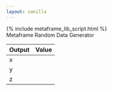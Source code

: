 ```yaml
---
layout: vanilla
---
```


<head>
<meta http-equiv="content-type" content="text/html; charset=UTF-8" />
<link rel="stylesheet" href="//cdn.rawgit.com/milligram/milligram/master/dist/milligram.min.css">
{% include metaframe_lib_script.html %}
</head>
<body>
<div class="navbar"><span id="title">Metaframe Random Data Generator</span></div>
<div class="wrapper">
<table>
  <thead>
    <tr>
      <th>Output</th>
      <th>Value</th>
    </tr>
  </thead>
  <tbody>
    <tr>
      <td>x</td>
      <td id='x'></td>
    </tr>
    <tr>
      <td>y</td>
      <td id='y'></td>
    </tr>
    <tr>
      <td>z</td>
      <td id='z'></td>
    </tr>
  </tbody>
</table>
<script>
var metaframe = new Metaframe();
metaframe.ready
    .then(() => {
        document.getElementById('title').innerHTML = "";
        setInterval(() => {
            const x = Math.random();
            const y = Math.random();
            const z = Math.random();
            document.getElementById('x').innerText = `${x}`.substr(0, 10);
            document.getElementById('y').innerText = `${y}`.substr(0, 10);
            document.getElementById('z').innerText = `${z}`.substr(0, 10);
            metaframe.setOutputs({x:x, y:y, z:z});
        },200);
    });
</script>
</div>
</body>
